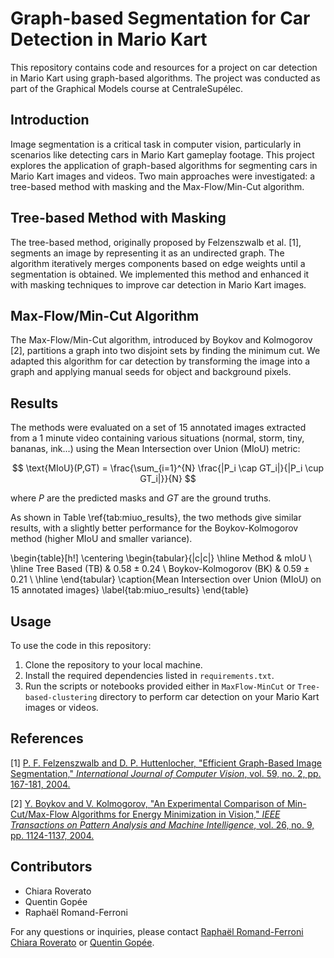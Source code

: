 # Graph-based Segmentation for Car Detection in Mario Kart

This repository contains code and resources for a project on car detection in Mario Kart using graph-based algorithms. The project was conducted as part of the Graphical Models course at CentraleSupélec. 

## Introduction

Image segmentation is a critical task in computer vision, particularly in scenarios like detecting cars in Mario Kart gameplay footage. This project explores the application of graph-based algorithms for segmenting cars in Mario Kart images and videos. Two main approaches were investigated: a tree-based method with masking and the Max-Flow/Min-Cut algorithm.

## Tree-based Method with Masking

The tree-based method, originally proposed by Felzenszwalb et al. [1], segments an image by representing it as an undirected graph. The algorithm iteratively merges components based on edge weights until a segmentation is obtained. We implemented this method and enhanced it with masking techniques to improve car detection in Mario Kart images.

## Max-Flow/Min-Cut Algorithm

The Max-Flow/Min-Cut algorithm, introduced by Boykov and Kolmogorov [2], partitions a graph into two disjoint sets by finding the minimum cut. We adapted this algorithm for car detection by transforming the image into a graph and applying manual seeds for object and background pixels.

## Results

The methods were evaluated on a set of 15 annotated images extracted from a 1 minute video containing various situations (normal, storm, tiny, bananas, ink...) using the Mean Intersection over Union (MIoU) metric:

$$
\text{MIoU}(P,GT) = \frac{\sum_{i=1}^{N} \frac{|P_i \cap GT_i|}{|P_i \cup GT_i|}}{N}
$$

where $P$ are the predicted masks and $GT$ are the ground truths.

As shown in Table \ref{tab:miuo_results}, the two methods give similar results, with a slightly better performance for the Boykov-Kolmogorov method (higher MIoU and smaller variance).

\begin{table}[h!]
    \centering
    \begin{tabular}{|c|c|}
        \hline
        Method & mIoU \\
        \hline
        Tree Based (TB) & $0.58 \pm 0.24$ \\
        Boykov-Kolmogorov (BK) & $0.59 \pm 0.21$ \\
        \hline
    \end{tabular}
    \caption{Mean Intersection over Union (MIoU) on 15 annotated images}
    \label{tab:miuo_results}
\end{table}

## Usage

To use the code in this repository:

1. Clone the repository to your local machine.
2. Install the required dependencies listed in `requirements.txt`.
3. Run the scripts or notebooks provided either in `MaxFlow-MinCut` or `Tree-based-clustering` directory to perform car detection on your Mario Kart images or videos.

## References

[1] [P. F. Felzenszwalb and D. P. Huttenlocher, "Efficient Graph-Based Image Segmentation," *International Journal of Computer Vision*, vol. 59, no. 2, pp. 167-181, 2004.](https://cs.brown.edu/people/pfelzens/papers/seg-ijcv.pdf)

[2] [Y. Boykov and V. Kolmogorov, "An Experimental Comparison of Min-Cut/Max-Flow Algorithms for Energy Minimization in Vision," *IEEE Transactions on Pattern Analysis and Machine Intelligence*, vol. 26, no. 9, pp. 1124-1137, 2004.](https://www.csd.uwo.ca/~yboykov/Papers/pami04.pdf)

## Contributors

- Chiara Roverato
- Quentin Gopée
- Raphaël Romand-Ferroni

For any questions or inquiries, please contact [Raphaël Romand-Ferroni](mailto:raphael.romandferroni@student-cs.fr) [Chiara Roverato](mailto:chiara.roverato@student-cs.fr) or [Quentin Gopée](mailto:quentin.gopee@student-cs.fr).

